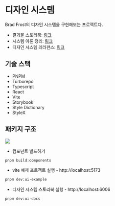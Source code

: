 # 디자인 시스템

Brad Frost의 디자인 시스템을 구현해보는 프로젝트다.

- 결과물 스토리북: [링크](https://6593e7d1cb37f48bdc252696-ejmblctlzz.chromatic.com/?path=/docs/introduction--docs)
- 시스템 이론 정리: [링크](https://www.vigorously.xyz/posts/design-system-ecosystem/)
- 디자인 시스템 레러펀스: [링크](https://bradfrost.com/blog/)

## 기술 스택

- PNPM
- Turborepo
- Typescript
- React
- Vite
- Storybook
- Style Dictionary
- StyleX

## 패키지 구조

![](https://vigor-13-temp.s3.ap-northeast-2.amazonaws.com/design-system-excalidraw.png)

- 컴포넌트 빌드하기

```bash
pnpm build:components
```

- vite 예제 프로젝트 실행 - http://localhost:5173

```bash
pnpm dev:ui-example
```

- 디자인 시스템 스토리북 실행 - http://localhost:6006

```bash
pnpm dev:ui-docs
```
